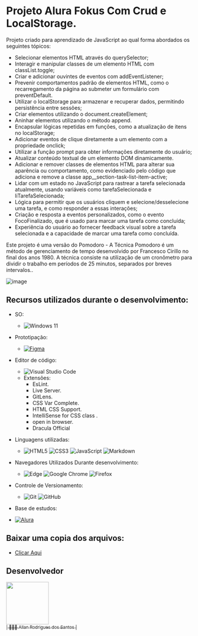 # Projeto Alura Fokus Com Crud e LocalStorage.

Projeto criado para aprendizado de JavaScript ao qual forma abordados os seguintes tópicos:
-  Selecionar elementos HTML através do querySelector;
-  Interagir e manipular classes de um elemento HTML com classList.toggle;
-  Criar e adicionar ouvintes de eventos com addEventListener;
-  Prevenir comportamentos padrão de elementos HTML, como o recarregamento da página ao submeter um formulário com preventDefault.
-  Utilizar o localStorage para armazenar e recuperar dados, permitindo persistência entre sessões;
-  Criar elementos utilizando o document.createElement;
-  Aninhar elementos utilizando o método append.
-  Encapsular lógicas repetidas em funções, como a atualização de itens no localStorage;
-  Adicionar eventos de clique diretamente a um elemento com a propriedade onclick;
-  Utilizar a função prompt para obter informações diretamente do usuário;
-  Atualizar conteúdo textual de um elemento DOM dinamicamente.
-  Adicionar e remover classes de elementos HTML para alterar sua aparência ou comportamento, como evidenciado pelo código que adiciona e remove a classe app__section-task-list-item-active;
-  Lidar com um estado no JavaScript para rastrear a tarefa selecionada atualmente, usando variáveis como tarefaSelecionada e liTarefaSelecionada;
-  Lógica para permitir que os usuários cliquem e selecione/desselecione uma tarefa, e como responder a essas interações;
-  Criação e resposta a eventos personalizados, como o evento FocoFinalizado, que é usado para marcar uma tarefa como concluída;
-  Experiência do usuário ao fornecer feedback visual sobre a tarefa selecionada e a capacidade de marcar uma tarefa como concluída.

Este projeto é uma versão do Pomodoro - A Técnica Pomodoro é um método de gerenciamento de tempo desenvolvido por Francesco Cirillo no final dos anos 1980. A técnica consiste na utilização de um cronômetro para dividir o trabalho em períodos de 25 minutos, separados por breves intervalos..

![image](https://github.com/AllanR1991/alura-projetoFokus-localStorageCrud/assets/22855740/5c5a3e95-77b7-4482-b9ce-c340cd33c3a8)

## Recursos utilizados durante o desenvolvimento:

-	SO:
	-	![Windows 11](https://img.shields.io/badge/Windows%2011-%230079d5.svg?style=for-the-badge&logo=Windows%2011&logoColor=white)

-	Prototipação:
	-	[![Figma](https://img.shields.io/badge/figma-%23F24E1E.svg?style=for-the-badge&logo=figma&logoColor=white)](https://www.figma.com/file/P3Z6b8zTDPnHqzvDTDoUND/ProjetoGamerAllan?node-id=0%3A1&t=QQMxjqAig74uKM0z-1)

-	Editor de código:
	-	![Visual Studio Code](https://img.shields.io/badge/Visual%20Studio%20Code-0078d7.svg?style=for-the-badge&logo=visual-studio-code&logoColor=white)
	-	Extensões:
		-	EsLint.
		-	Live Server.
		-	GitLens.
		-	CSS Var Complete.
		-	HTML CSS Support.
		-	IntelliSense for CSS class .
		-	open in browser.
		-	Dracula Official		

-	Linguagens utilizadas:
	-	![HTML5](https://img.shields.io/badge/html5-%23E34F26.svg?style=for-the-badge&logo=html5&logoColor=white)	![CSS3](https://img.shields.io/badge/css3-%231572B6.svg?style=for-the-badge&logo=css3&logoColor=white)	![JavaScript](https://img.shields.io/badge/javascript-%23323330.svg?style=for-the-badge&logo=javascript&logoColor=%23F7DF1E)	![Markdown](https://img.shields.io/badge/markdown-%23000000.svg?style=for-the-badge&logo=markdown&logoColor=white)	

-	Navegadores Utilizados Durante desenvolvimento:
	-	![Edge](https://img.shields.io/badge/Edge-0078D7?style=for-the-badge&logo=Microsoft-edge&logoColor=white)	![Google Chrome](https://img.shields.io/badge/Google%20Chrome-4285F4?style=for-the-badge&logo=GoogleChrome&logoColor=white)	![Firefox](https://img.shields.io/badge/Firefox-FF7139?style=for-the-badge&logo=Firefox-Browser&logoColor=white)

-	Controle de Versionamento:
	-	![Git](https://img.shields.io/badge/git-%23F05033.svg?style=for-the-badge&logo=git&logoColor=white)	![GitHub](https://img.shields.io/badge/github-%23121011.svg?style=for-the-badge&logo=github&logoColor=white)

-	Base de estudos:
  - [![Alura]( https://img.shields.io/badge/-Alura-blue)](https://www.alura.com.br/)
    
	<!-- -	 [![Senai]( https://img.shields.io/badge/Senai-Infromatica-red)](https://informatica.sp.senai.br/) -->

## Baixar uma copia dos arquivos:

- [Clicar Aqui](https://github.com/AllanR1991/alura-projetoFokus-CssHtmlJsDom/archive/refs/heads/main.zip)

## Desenvolvedor
[<img src="https://avatars.githubusercontent.com/u/22855740?s=400&u=18f7e6c6ceab8750ca660ee88fa05cf8d622b025&v=4" width=115><br><sub>| 🙋🏼‍♂️ Allan Rodrigues dos Santos |</sub>](https://github.com/AllanR1991) 
